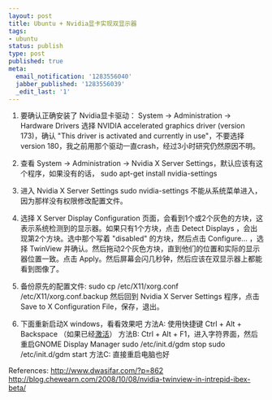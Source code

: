 ```yaml
---
layout: post
title: Ubuntu + Nvidia显卡实现双显示器
tags:
- ubuntu
status: publish
type: post
published: true
meta:
  email_notification: '1283556040'
  jabber_published: '1283556039'
  _edit_last: '1'
---
```

1. 要确认正确安装了 Nvidia显卡驱动：
System -&gt; Administration -&gt; Hardware Drivers
选择 NVIDIA accelerated graphics driver (version 173)，确认 "This driver is activated and currently in use"，不要选择 version 180，我之前用那个驱动一直crash，经过3小时研究仍然原因不明。

2. 查看 System -&gt; Administration -&gt; Nvidia X Server Settings，默认应该有这个程序，如果没有的话，
sudo apt-get install nvidia-settings

3. 进入 Nvidia X Server Settings
sudo nvidia-settings
不能从系统菜单进入，因为那样没有权限修改配置文件。

4. 选择 X Server Display Configuration 页面，会看到1个或2个灰色的方块，这表示系统检测到的显示器。如果只有1个方块，点击 Detect Displays ，会出现第2个方块。选中那个写着 "disabled" 的方块，然后点击 Configure... ，选择 TwinView 并确认。然后拖动2个灰色方块，直到他们的位置和实际的显示器位置一致。点击 Apply。然后屏幕会闪几秒钟，然后应该在双显示器上都能看到图像了。

5. 备份原先的配置文件: sudo cp /etc/X11/xorg.conf /etc/X11/xorg.conf.backup
然后回到 Nvidia X Server Settings 程序，点击 Save to X Configuration File，保存，退出。

6. 下面重新启动X windows，看看效果吧
方法A: 使用快捷键 Ctrl + Alt + Backspace （如果已经<a href="https://wiki.ubuntu.com/KarmicKoala/ReleaseNotes#Enabling%20Ctrl-Alt-Backspace%20for%20Ubuntu">激活</a>）
方法B: Ctrl + Alt + F1，进入字符界面，然后重启GNOME Display Manager
sudo /etc/init.d/gdm stop
sudo /etc/init.d/gdm start
方法C: 直接重启电脑也好

References:
<a href="http://www.dwasifar.com/?p=862">http://www.dwasifar.com/?p=862</a>
<a href="http://blog.chewearn.com/2008/10/08/nvidia-twinview-in-intrepid-ibex-beta/">http://blog.chewearn.com/2008/10/08/nvidia-twinview-in-intrepid-ibex-beta/</a>
